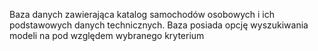 Baza danych zawierająca katalog samochodów osobowych i ich podstawowych danych technicznych. Baza posiada opcję wyszukiwania modeli na pod względem wybranego kryterium